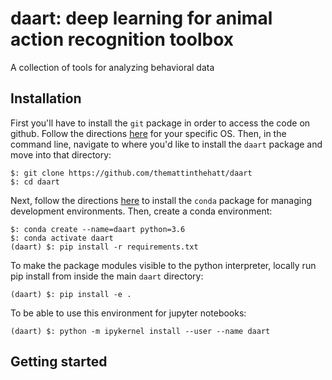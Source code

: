 # daart: deep learning for animal action recognition toolbox
A collection of tools for analyzing behavioral data


## Installation

First you'll have to install the `git` package in order to access the code on github. Follow the directions [here](https://git-scm.com/book/en/v2/Getting-Started-Installing-Git) for your specific OS.
Then, in the command line, navigate to where you'd like to install the `daart` package and move into that directory:
```
$: git clone https://github.com/themattinthehatt/daart
$: cd daart
```

Next, follow the directions [here](https://docs.conda.io/projects/conda/en/latest/user-guide/install/) to install the `conda` package for managing development environments. 
Then, create a conda environment:

```
$: conda create --name=daart python=3.6
$: conda activate daart
(daart) $: pip install -r requirements.txt 
```

To make the package modules visible to the python interpreter, locally run pip 
install from inside the main `daart` directory:

```
(daart) $: pip install -e .
```

To be able to use this environment for jupyter notebooks:

```
(daart) $: python -m ipykernel install --user --name daart
```

## Getting started

